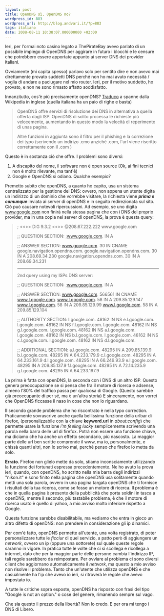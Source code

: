 ```yaml
---
layout: post
title: OpenDNS sì, OpenDNS no?
wordpress_id: 883
wordpress_url: http://blog.andvari.it/?p=883
tags: italiano
date: 2008-08-11 10:38:07.000000000 +02:00
---
```

Ieri, per l'ormai noto casino legato a ThePirateBay avevo parlato di un possibile impiego di OpenDNS per aggirare in futuro i blocchi e le censure che potrebbero essere apportate appunto ai server DNS dei provider italiani.

Ovviamente (mi capita spesso) parlavo solo per sentito dire e non avevo mai direttamente provato suddetti DNS perché non ho mai avuto necessità / voglia di andare a paciugare nel mio router. Ieri, per il motivo suddetto, ho provato, e non ne sono rimasto affatto soddisfatto.

Innanzitutto, cos'è più precisamente openDNS? <a href="http://en.wikipedia.org/wiki/OpenDNS">Traduco</a> a spanne dalla Wikipedia in inglese (quella italiana ha un paio di righe e basta)
<blockquote>OpenDNS offre servizi di risoluzione dei DNS in alternativa a quella offerta dagli ISP. OpenDNS di solito processa le richieste più velocemente, aumentando in questo modo la velocità di reperimento di unas pagina.

Altre funzioni in aggiunta sono il filtro per il phishing e la correzione dei typo (scrivendo un indirizo .cmo anziché .com, l'url viene riscritto correttamente con il .com )</blockquote>
Questo è in sostanza ciò che offre. I problemi sono diversi:
<ol>
	<li>A discapito del nome, il software non è open source (Ok, ai fini tecnici non è molto rilevante, ma tant'è)</li>
	<li>Google e OpenDNS si odiano. Qualche esempio?</li>
</ol>
<!--more-->

Premetto subito che openDNS, a quanto ho capito, usa un sistema centralizzato per la gestione dei DNS: ovvero, non appena un utente digita un indirizzo di un dominio che vorrebbe visitare, la richiesta viene <strong><em>prima e comunque</em></strong> inviata ai server di openDNS e in seguito redirezionata sul sito. Ciò può causare notevoli ripercussioni. Ad esempio, se uno digita www.google.com non finirà nella stessa pagina che con i DNS del proprio provider, ma in una copia nei server di openDNS, la prova è questa query:
<blockquote>; &lt;&lt;&gt;&gt; DiG 9.3.2 &lt;&lt;&gt;&gt; @208.67.222.222 www.google.com

;; QUESTION SECTION:
;www.google.com.                        IN      A

;; ANSWER SECTION:
www.google.com.         30      IN      CNAME   google.navigation.opendns.com.
google.navigation.opendns.com. 30 IN    A       208.69.34.230
google.navigation.opendns.com. 30 IN    A       208.69.34.231

---
2nd query using my ISPs DNS server:

;; QUESTION SECTION:
;www.google.com.                        IN      A

;; ANSWER SECTION:
www.google.com.         566561  IN      CNAME   www.l.google.com.
www.l.google.com.       58      IN      A       209.85.129.147
www.l.google.com.       58      IN      A       209.85.129.99
www.l.google.com.       58      IN      A       209.85.129.104

;; AUTHORITY SECTION:
l.google.com.           48162   IN      NS      e.l.google.com.
l.google.com.           48162   IN      NS      f.l.google.com.
l.google.com.           48162   IN      NS      g.l.google.com.
l.google.com.           48162   IN      NS      a.l.google.com.
l.google.com.           48162   IN      NS      b.l.google.com.
l.google.com.           48162   IN      NS      c.l.google.com.
l.google.com.           48162   IN      NS      d.l.google.com.

;; ADDITIONAL SECTION:
a.l.google.com.         48295   IN      A       209.85.139.9
b.l.google.com.         48295   IN      A       64.233.179.9
c.l.google.com.         48295   IN      A       64.233.161.9
d.l.google.com.         48295   IN      A       66.249.93.9
e.l.google.com.         48295   IN      A       209.85.137.9
f.l.google.com.         48295   IN      A       72.14.235.9
g.l.google.com.         48295   IN      A       64.233.167.9</blockquote>
La prima è fatta con openDNS, la seconda con i DNS di un altro ISP. Questo genera preoccupazione se si pensa che fra il motore di ricerca e adsense, almeno l'80% del traffico passa per qualcosa di Google. (Questo sarebbe già preoccupante di per sé, ma è un'altra storia) E sinceramente, non vorrei che OpenDNS ficcasse il naso in cose che non lo riguardano.

Il secondo grande problema che ho riscontrato è nella typo correction. Praticamente sovrascrive anche quella bellissima funzione della urlbar di firefox, (personalizzabile con la chiave <strong>keyword.url</strong> in <em>about:config</em>) che permette usare la funzione <em>i'm feeling lucky</em> semplicemente scrivendo una parola nella barra delle url di firefox. Potrà non essere una funzione chiave, ma diciamo che ha anche un effetto secondario, più nascosto. La maggior parte delle url ben scritte comprende il www, ma io, personalmente, e chissà quanti altri, non lo scrivo mai, perché penso che firefox lo metta da solo.

<strong>Errato</strong>. Firefox non glielo mette da solo, stiamo inconsciamente utilizzando la funzione dei fortunati espressa precedentemente. Ne ho avuto la prova ieri, quando, con openDNS, ho scritto nella mia barra degli indirizzi "nikon.it" e sono finito nella pagina che openDNS usa solitamente quando metti una sola parola, ovvero in una pagina targata openDNS che ti fornisce i risultati della tua ricerca, come se fosse un motore di ricerca. Il problema è che in quella pagina è presente della pubblicità che porta soldini in tasca a openDNS, mentre il secondo, più tastabile problema, è che il motore di ricerca usato è quello di yahoo, a mio avviso molto inferiore rispetto a Google.

Questa funzione sarebbe disabilitabile, ma vediamo che entra in gioco un altro difetto di openDNS: non prendere in considerazione gli ip dinamici.

Per com'è fatto, openDNS permette all'utente, una volta registrato, di poter personalizzare tutte le <em>ficciur</em> di quel servizio, a patto però di aggiungere un <em>network</em>, ovvero un ip (oppure una sottorete) sul quale queste regole saranno in vigore. In pratica tutte le volte che ci si scollega e ricollega a internet, dato che per la maggior parte delle persone cambia l'indirizzo IP, tali regole sarebbero da reimpostare. Per ovviare al problema ci sono diversi client che aggiornano automaticamente il <em>network</em>, ma questo a mio avviso non risolve il problema. Tanto che un'utente che utilizza openDNS e che casualmente ha l'ip che avevo io ieri, si ritroverà le regole che avevo impostato io.

A tutte le critiche sopra esposte, openDNS ha risposto con frasi del tipo "Google is not an option." o cose del genere, rimanendo sempre sul vago.

Che sia questo il prezzo della libertà? Non lo credo. E per ora mi tengo i DNS di Libero.
